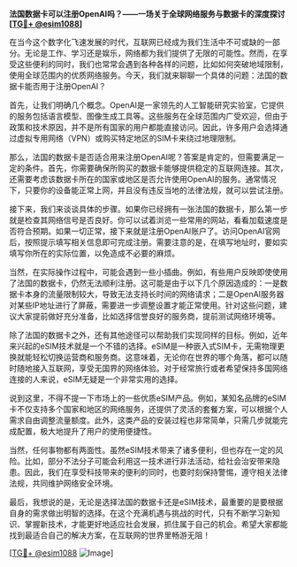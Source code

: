 **法国数据卡可以注册OpenAI吗？——一场关于全球网络服务与数据卡的深度探讨[[TG💪+ @esim1088](https://t.me/s/esim1088)]**

在当今这个数字化飞速发展的时代，互联网已经成为我们生活中不可或缺的一部分。无论是工作、学习还是娱乐，网络都为我们提供了无限的可能性。然而，在享受这些便利的同时，我们也常常会遇到各种各样的问题，比如如何突破地域限制，使用全球范围内的优质网络服务。今天，我们就来聊聊一个具体的问题：法国的数据卡能否用于注册OpenAI？

首先，让我们明确几个概念。OpenAI是一家领先的人工智能研究实验室，它提供的服务包括语言模型、图像生成工具等。这些服务在全球范围内广受欢迎，但由于政策和技术原因，并不是所有国家的用户都能直接访问。因此，许多用户会选择通过虚拟专用网络（VPN）或购买特定地区的SIM卡来绕过地理限制。

那么，法国的数据卡是否适合用来注册OpenAI呢？答案是肯定的，但需要满足一定的条件。首先，你需要确保所购买的数据卡能够提供稳定的互联网连接。其次，还需要考虑该数据卡所在的国家或地区是否允许使用OpenAI的服务。通常情况下，只要你的设备能正常上网，并且没有违反当地的法律法规，就可以尝试注册。

接下来，我们来谈谈具体的步骤。如果你已经拥有一张法国的数据卡，那么第一步就是检查其网络信号是否良好。你可以试着浏览一些常用的网站，看看加载速度是否符合预期。如果一切正常，接下来就是注册OpenAI账户了。访问OpenAI官网后，按照提示填写相关信息即可完成注册。需要注意的是，在填写地址时，要如实填写你所在的实际位置，以免造成不必要的麻烦。

当然，在实际操作过程中，可能会遇到一些小插曲。例如，有些用户反映即使使用了法国的数据卡，仍然无法顺利注册。这可能是由于以下几个原因造成的：一是数据卡本身的流量限制较大，导致无法支持长时间的网络请求；二是OpenAI服务器对某些IP地址进行了屏蔽，需要进一步调整设置才能正常使用。针对这些问题，建议大家提前做好充分准备，比如选择信誉良好的服务商，提前测试网络环境等。

除了法国的数据卡之外，还有其他途径可以帮助我们实现同样的目标。例如，近年来兴起的eSIM技术就是一个不错的选择。eSIM是一种嵌入式SIM卡，无需物理更换就能轻松切换运营商和服务商。这意味着，无论你在世界的哪个角落，都可以随时随地接入互联网，享受无国界的网络体验。对于经常旅行或者希望保持多国网络连接的人来说，eSIM无疑是一个非常实用的选择。

说到这里，不得不提一下市场上的一些优质eSIM产品。例如，某知名品牌的eSIM卡不仅支持多个国家和地区的网络服务，还提供了灵活的套餐方案，可以根据个人需求自由调整流量额度。此外，这类产品的安装过程也非常简单，只需几步就能完成配置，极大地提升了用户的使用便捷性。

当然，任何事物都有两面性。虽然eSIM技术带来了诸多便利，但也存在一定的风险。比如，部分不法分子可能会利用这一技术进行非法活动，给社会治安带来隐患。因此，我们在享受科技带来的便利的同时，也要时刻保持警惕，遵守相关法律法规，共同维护网络安全环境。

最后，我想说的是，无论是选择法国的数据卡还是eSIM技术，最重要的是要根据自身的需求做出明智的选择。在这个充满机遇与挑战的时代，只有不断学习新知识、掌握新技术，才能更好地适应社会发展，抓住属于自己的机会。希望大家都能找到最适合自己的解决方案，在互联网的世界里畅游无阻！

[[TG💪+ @esim1088](https://t.me/s/esim1088) ![Image](https://i.postimg.cc/4NQfJmqS/Snipaste-2025-05-13-00-14-12.png)]